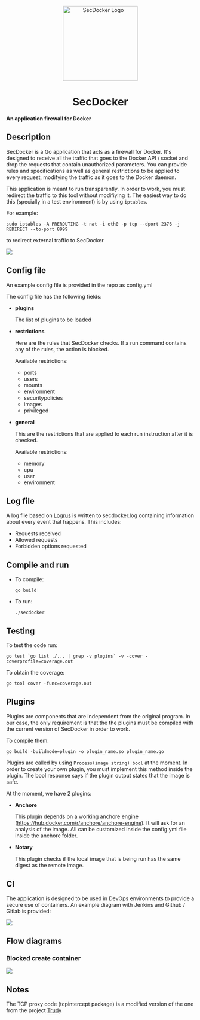 <p align="center">
<div style="text-align: center">

<img src="docs/SecDocker-logo.png" alt="SecDocker Logo" width="200"/>

# SecDocker

</div>
</p>

**An application firewall for Docker**

## Description

SecDocker is a Go application that acts as a firewall for Docker. It's designed to receive all the traffic that goes to the Docker API / socket and drop the requests that contain unauthorized parameters. You can provide rules and specifications as well as general restrictions to be applied to every request, modifying the traffic as it goes to the Docker daemon.

This application is meant to run transparently. In order to work, you must redirect the traffic to this tool without modifiying it. The easiest way to do this (specially in a test environment) is by using `iptables`.

For example:

`sudo iptables -A PREROUTING -t nat -i eth0 -p tcp --dport 2376 -j REDIRECT --to-port 8999`

to redirect external traffic to SecDocker

![](docs/SecDocker.png)

## Config file

An example config file is provided in the repo as config.yml

The config file has the following fields:

* **plugins**

    The list of plugins to be loaded

* **restrictions**

    Here are the rules that SecDocker checks. If a run command contains any of the rules, the action is blocked.

    Available restrictions:
    * ports
    * users
    * mounts
    * environment
    * securitypolicies
    * images
    * privileged

* **general**

    This are the restrictions that are applied to each run instruction after it is checked.

    Available restrictions:
    * memory
    * cpu
    * user
    * environment

## Log file

A log file based on [Logrus](https://github.com/sirupsen/logrus) is written to secdocker.log containing information about every event that happens. This includes:

* Requests received
* Allowed requests
* Forbidden options requested

## Compile and run

- To compile: 

    `go build`

- To run:

    `./secdocker`

## Testing

To test the code run: 
```
go test `go list ./... | grep -v plugins` -v -cover -coverprofile=coverage.out
```

To obtain the coverage: 
```
go tool cover -func=coverage.out
```

## Plugins
Plugins are components that are independent from the original program. In our case, the only requirement is that the the plugins must be compiled with the current version of SecDocker in order to work.

To compile them: 

```
go build -buildmode=plugin -o plugin_name.so plugin_name.go
```

Plugins are called by using `Process(image string) bool` at the moment. In order to create your own plugin, you must implement this method inside the plugin. The bool response says if the plugin output states that the image is safe.

At the moment, we have 2 plugins:

* **Anchore**

    This plugin depends on a working anchore engine (https://hub.docker.com/r/anchore/anchore-engine). It will ask for an analysis of the image. All can be customized inside the config.yml file inside the anchore folder.

* **Notary**

    This plugin checks if the local image that is being run has the same digest as the remote image. 

## CI

The application is designed to be used in DevOps environments to provide a secure use of containers. An example diagram with Jenkins and Github / Gitlab is provided:

![](docs/CI.png)

## Flow diagrams

### Blocked create container

![](docs/BlockDiagram.png)


## Notes

The TCP proxy code (tcpintercept package) is a modified version of the one from the project [Trudy](https://github.com/praetorian-inc/trudy)
